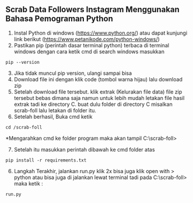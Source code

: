 ## Scrab Data Followers Instagram Menggunakan Bahasa Pemograman Python
1. Instal Python di windows (https://www.python.org/) atau dapat kunjungi link berikut (https://www.petanikode.com/python-windows/)
2. Pastikan pip (perintah dasar terminal python) terbaca di terminal windows dengan cara ketik cmd di search windows masukkan
```
pip --version
```
3. Jika tidak muncul pip version, ulangi sampai bisa
4. Download file ini dengan klik code (tombol warna hijau) lalu download zip
5. Setelah download file tersebut. klik extrak (Kelurakan file data) file zip tersebut bebas dimana saja namun untuk lebih mudah letakan file hasil extrak tadi ke directory C. buat dulu folder di directory C misalkan scrab-foll lalu letakan di folder itu. 
6. Setelah berhasil, Buka cmd ketik

```
cd /scrab-foll
```
*Mengarahkan cmd ke folder program maka akan tampil C:\scrab-foll>

7. Setelah itu masukkan perintah dibawah ke cmd folder atas
```
pip install -r requirements.txt
```

6. Langkah Terakhir, jalankan run.py klik 2x bisa juga klik open with > python atau bisa juga di jalankan lewat terminal tadi pada C:\scrab-foll> maka ketik :

```
run.py
```